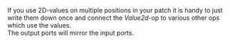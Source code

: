 If you use 2D-values on multiple positions in your patch it is handy to just write them down once and connect the _Value2d_-op to various other ops which use the values.  
The output ports will mirror the input ports.
